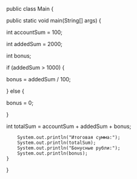public class Main {

public static void main(String[] args) {

int accountSum = 100;

int addedSum = 2000;

int bonus;

if (addedSum > 1000) {

bonus = addedSum / 100;

} else {

bonus = 0;

}

int totalSum = accountSum + addedSum + bonus;

        System.out.println("Итоговая сумма:");
        System.out.println(totalSum);
        System.out.println("Бонусные рубли:");
        System.out.println(bonus);
    }
}